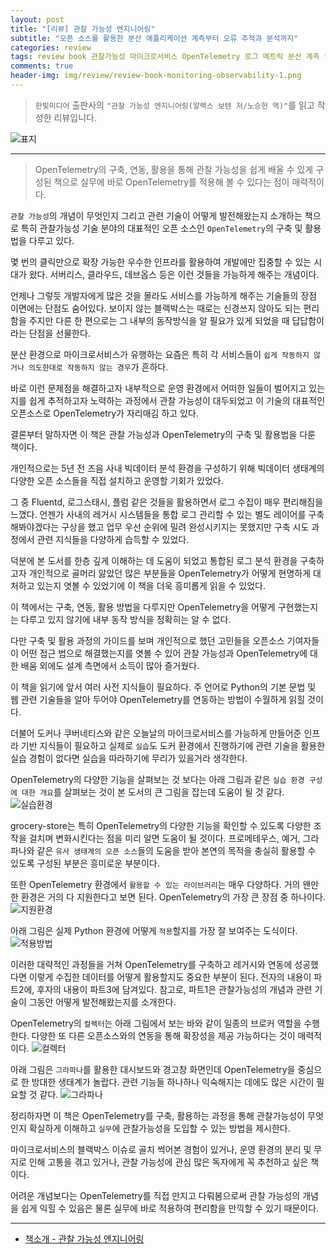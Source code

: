 ```yaml
---  
layout: post  
title: "[리뷰] 관찰 가능성 엔지니어링"  
subtitle: "오픈 소스를 활용한 분산 애플리케이션 계측부터 오류 추적과 분석까지"  
categories: review  
tags: review book 관찰가능성 마이크로서비스 OpenTelemetry 로그 메트릭 분산 계측 컬렉터 배포 샘플링 문제점 분석      
comments: true  
header-img: img/review/review-book-monitoring-observability-1.png
---  
```

  
> `한빛미디어` 출판사의 `"관찰 가능성 엔지니어링(알렉스 보텐 저/노승헌 역)"`를 읽고 작성한 리뷰입니다.  

![표지](https://theorydb.github.io/assets/img/review/review-book-monitoring-observability-1.png)  

---

> OpenTelemetry의 구축, 연동, 활용을 통해 관찰 가능성을 쉽게 배울 수 있게 구성된 책으로 실무에 바로 OpenTelemetry를 적용해 볼 수 있다는 점이 매력적이다.

`관찰 가능성`의 개념이 무엇인지 그리고 관련 기술이 어떻게 발전해왔는지 소개하는 책으로 특히 관찰가능성 기술 분야의 대표적인 오픈 소스인 `OpenTelemetry`의 구축 및 활용법을 다루고 있다. 

몇 번의 클릭만으로 확장 가능한 우수한 인프라를 활용하여 개발에만 집중할 수 있는 시대가 왔다. 서버리스, 클라우드, 데브옵스 등은 이런 것들을 가능하게 해주는 개념이다. 

언제나 그렇듯 개발자에게 많은 것을 몰라도 서비스를 가능하게 해주는 기술들의 장점 이면에는 단점도 숨어있다. 보이지 않는 블랙박스는 때로는 신경쓰지 않아도 되는 편리함을 주지만 다른 한 편으로는 그 내부의 동작방식을 알 필요가 있게 되었을 때 답답함이라는 단점을 선물한다. 

분산 환경으로 마이크로서비스가 유행하는 요즘은 특히 각 서비스들이 `쉽게 작동하지 않거나 의도한대로 작동하지 않는 경우`가 흔하다. 

바로 이런 문제점을 해결하고자 내부적으로 운영 환경에서 어떠한 일들이 벌어지고 있는지를 쉽게 추적하고자 노력하는 과정에서 관찰 가능성이 대두되었고 이 기술의 대표적인 오픈소스로 OpenTelemetry가 자리매김 하고 있다. 

결론부터 말하자면 이 책은 관찰 가능성과 OpenTelemetry의 구축 및 활용법을 다룬 책이다. 

개인적으로는 5년 전 즈음 사내 빅데이터 분석 환경을 구성하기 위해 빅데이터 생태계의 다양한 오픈 소스들을 직접 설치하고 운영할 기회가 있었다. 

그 중 Fluentd, 로그스태시, 플럼 같은 것들을 활용하면서 로그 수집이 매우 편리해짐을 느꼈다. 언젠가 사내의 레거시 시스템들을 통합 로그 관리할 수 있는 별도 레이어를 구축해봐야겠다는 구상을 했고 업무 우선 순위에 밀려 완성시키지는 못했지만 구축 시도 과정에서 관련 지식들을 다양하게 습득할 수 있었다.

덕분에 본 도서를 한층 깊게 이해하는 데 도움이 되었고 통합된 로그 분석 환경을 구축하고자 개인적으로 골머리 앓았던 많은 부분들을 OpenTelemetry가 어떻게 현명하게 대처하고 있는지 엿볼 수 있었기에 이 책을 더욱 흥미롭게 읽을 수 있었다. 

이 책에서는 구축, 연동, 활용 방법을 다루지만 OpenTelemetry을 어떻게 구현했는지는 다루고 있지 않기에 내부 동작 방식을 정확히는 알 수 없다. 

다만 구축 및 활용 과정의 가이드를 보며 개인적으로 했던 고민들을 오픈소스 기여자들이 어떤 접근 법으로 해결했는지를 엿볼 수 있어 관찰 가능성과 OpenTelemetry에 대한 배움 외에도 설계 측면에서 소득이 많아 즐거웠다. 

이 책을 읽기에 앞서 여러 사전 지식들이 필요하다. 주 언어로 Python의 기본 문법 및 웹 관련 기술들을 알아 두어야 OpenTelemetry를 연동하는 방법이 수월하게 읽힐 것이다. 

더불어 도커나 쿠버네티스와 같은 오늘날의 마이크로서비스를 가능하게 만들어준 인프라 기반 지식들이 필요하고 실제로 `실습`도 도커 환경에서 진행하기에 관련 기술을 활용한 실습 경험이 없다면 실습을 따라하기에 무리가 있을거라 생각한다. 

OpenTelemetry의 다양한 기능을 살펴보는 것 보다는 아래 그림과 같은 `실습 환경 구성에 대한 개요`를 살펴보는 것이 본 도서의 큰 그림을 잡는데 도움이 될 것 같다. 
![실습환경](https://theorydb.github.io/assets/img/review/review-book-monitoring-observability-2.png)  

grocery-store는 특히 OpenTelemetry의 다양한 기능을 확인할 수 있도록 다양한 조작을 걸치며 변화시킨다는 점을 미리 알면 도움이 될 것이다. 프로메테우스, 예거, 그라파나와 같은 `유사 생태계의 오픈 소스`들의 도움을 받아 본연의 목적을 충실히 활용할 수 있도록 구성된 부분은 흥미로운 부분이다. 

또한 OpenTelemetry 환경에서 `활용할 수 있는 라이브러리`는 매우 다양하다. 거의 왠만한 환경은 거의 다 지원한다고 보면 된다. OpenTelemetry의 가장 큰 장점 중 하나이다. 
![지원환경](https://theorydb.github.io/assets/img/review/review-book-monitoring-observability-3.png)  

아래 그림은 실제 Python 환경에 어떻게 `적용`할지를 가장 잘 보여주는 도식이다. 
![적용방법](https://theorydb.github.io/assets/img/review/review-book-monitoring-observability-4.png)  

이러한 대략적인 과정들을 거쳐 OpenTelemetry를 구축하고 레거시와 연동에 성공했다면 이렇게 수집한 데이터를 어떻게 활용할지도 중요한 부분이 된다. 전자의 내용이 파트2에, 후자의 내용이 파트3에 담겨있다. 참고로, 파트1은 관찰가능성의 개념과 관련 기술이 그동안 어떻게 발전해왔는지를 소개한다. 

OpenTelemetry의 `컬렉터`는 아래 그림에서 보는 바와 같이 일종의 브로커 역할을 수행한다. 다양한 또 다른 오픈소스와의 연동을 통해 확장성을 제공 가능하다는 것이 매력적이다. 
![컬렉터](https://theorydb.github.io/assets/img/review/review-book-monitoring-observability-5.png)  

아래 그림은 `그라파나`를 활용한 대시보드와 경고창 화면인데 OpenTelemetry을 중심으로 한 방대한 생태계가 놀랍다. 관련 기능들 하나하나 익숙해지는 데에도 많은 시간이 필요할 것 같다.
![그라파나](https://theorydb.github.io/assets/img/review/review-book-monitoring-observability-6.png)  

정리하자면 이 책은 OpenTelemetry를 구축, 활용하는 과정을 통해 관찰가능성이 무엇인지 확실하게 이해하고 `실무`에 관찰가능성을 도입할 수 있는 방법을 제시한다. 

마이크로서비스의 블랙박스 이슈로 골치 썩어본 경험이 있거나, 운영 환경의 분리 및 무지로 인해 고통을 겪고 있거나, 관찰 가능성에 관심 많은 독자에게 꼭 추천하고 싶은 책이다. 

어려운 개념보다는 OpenTelemetry를 직접 만지고 다뤄봄으로써 관찰 가능성의 개념을 쉽게 익힐 수 있음은 물론 실무에 바로 적용하여 편리함을 만끽할 수 있기 때문이다.

---

* [책소개 - 관찰 가능성 엔지니어링](https://www.yes24.com/Product/Goods/120467552)

